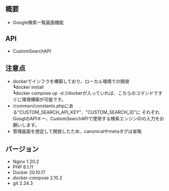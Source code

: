 ## 概要
* Google検索一覧画面機能

## API
* CustomSearchAPI

## 注意点
* dockerでインフラを構築しており、ローカル環境での開発</br>
┗docker install</br>
┗docker compose up -d //dockerが入っていれば、こちらのコマンドですぐに環境構築が可能です。</br>
* /common/constants.phpにある"CUSTOM_SEARCH_API_KEY"、"CUSTOM_SEARCH_ID"に
それぞれGooglのAPIキー、CustomSearchAPIで使用する検索エンジンIDの入力をお願いします。
* 管理画面を想定して開発したため、canonicalやmetaタグは省略

## バージョン
* Nginx                 1.20.2
* PHP                   8.1.11
* Docker                20.10.17
* docker-compose        2.10.2
* git                   2.24.3